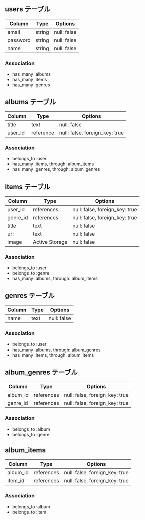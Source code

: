 

## users テーブル
| Column     | Type   | Options     |
| ---------- | ------ | ----------- |
| email      | string | null: false |
| password   | string | null: false |
| name       | string | null: false |

### Association
- has_many :albums
- has_many :items
- has_many :genres



## albums テーブル
| Column    | Type      | Options                        |
| --------- | --------- | ------------------------------ |
| title     | text      | null: false                    |
| user_id   | reference | null: false, foreign_key: true |

### Association
- belongs_to :user
- has_many :items, through: album_items
- has_many :genres, through: album_genres



## items テーブル
| Column     | Type           | Options                        |
| ---------- | -------------- | ------------------------------ |
| user_id    | references     | null: false, foreign_key: true |
| genre_id   | references     | null: false, foreign_key: true |
| title      | text           | null: false                    |
| url        | text           | null: false                    |
| image      | Active Storage | null: false                    |

### Association
- belongs_to :user
- belongs_to :genre
- has_many :albums, through: album_items



## genres テーブル
| Column | Type | Options     |
| ------ | ---- | ----------- |
| name   | text | null: false |

### Association
- belongs_to :user
- has_many :albums, through: album_genres
- has_many :items, through: album_items



## album_genres テーブル
| Column   | Type       | Options                        |
| -------- | ---------- | ------------------------------ |
| album_id | references | null: false, foreign_key: true |
| genre_id | references | null: false, foreign_key: true |

### Association
- belongs_to :album
- belongs_to :genre



## album_items
| Column   | Type       | Options                        |
| -------- | ---------- | ------------------------------ |
| album_id | references | null: false, foreign_key: true |
| item_id  | references | null: false, foreign_key: true |

### Association
- belongs_to :album
- belongs_to :item